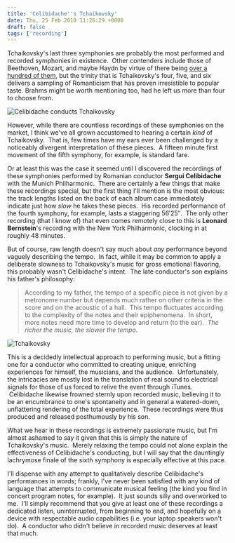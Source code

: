 ```yaml
---
title: 'Celibidache''s Tchaikovsky'
date: Thu, 25 Feb 2010 11:26:29 +0000
draft: false
tags: ['recording']
---
```


Tchaikovsky's last three symphonies are probably the most performed and recorded symphonies in existence.  Other contenders include those of Beethoven, Mozart, and maybe Haydn by virtue of there being [over a hundred of them](http://en.wikipedia.org/wiki/List_of_symphonies_by_Joseph_Haydn "List of Haydn symphonies"), but the trinity that is Tchaikovsky's four, five, and six delivers a sampling of Romanticism that has proven irresistible to popular taste. Brahms might be worth mentioning too, had he left us more than four to choose from.

![Celibidache conducts Tchaikovsky](https://alexchao-blog-media.s3.amazonaws.com/2021/07/0634f-celibidache-tchaikovsky.jpg "Celibidache conducts Tchaikovsky")

However, while there are countless recordings of these symphonies on the market, I think we've all grown accustomed to hearing a certain _kind_ of Tchaikovsky.  That is, few times have my ears ever been challenged by a noticeably divergent interpretation of these pieces.  A fifteen minute first movement of the fifth symphony, for example, is standard fare.

Or at least this was the case it seemed until I discovered the recordings of these symphonies performed by Romanian conductor **Sergui Celibidache** with the Munich Philharmonic.  There are certainly a few things that make these recordings special, but the first thing I'll mention is the most obvious: the track lengths listed on the back of each album case immediately indicate just how _slow_ he takes these pieces.  His recorded performance of the fourth symphony, for example, lasts a staggering 56′25″.  The only other recording (that I know of) that even comes remotely close to this is **Leonard Bernstein**'s recording with the New York Philharmonic, clocking in at roughly 48 minutes.

But of course, raw length doesn't say much about _any_ performance beyond vaguely describing the tempo.  In fact, while it may be common to apply a deliberate slowness to Tchaikovsky's music for gross emotional flavoring, this probably wasn't Celibidache's intent.  The late conductor's son explains his father's philosophy:

> According to my father, the tempo of a specific piece is not given by a metronome number but depends much rather on other criteria in the score and on the acoustic of a hall.  This tempo fluctuates according to the complexity of the notes and their epiphenomena.  In short, more notes need more time to develop and return (to the ear).  _The richer the music, the slower the tempo_.

![Tchaikovsky](http://alexchao.com/wp-content/uploads/2010/02/tchaikovsky-1.jpg "Tchaikovsky")

This is a decidedly intellectual approach to performing music, but a fitting one for a conductor who committed to creating unique, enriching experiences for himself, the musicians, and the audience.  Unfortunately, the intricacies are mostly lost in the translation of real sound to electrical signals for those of us forced to relive the event through iTunes.  Celibidache likewise frowned sternly upon recorded music, believing it to be an encumbrance to one's spontaneity and in general a watered-down, unflattering rendering of the total experience.  These recordings were thus produced and released posthumously by his son.

What we hear in these recordings is extremely passionate music, but I'm almost ashamed to say it given that this is simply the nature of Tchaikovsky's music.  Merely relaxing the tempo could not alone explain the effectiveness of Celibidache's conducting, but I will say that the dauntingly lachrymose finale of the sixth symphony is especially effective at this pace.

I'll dispense with any attempt to qualitatively describe Celibidache's performances in words; frankly, I've never been satisfied with any kind of language that attempts to communicate musical feeling (the kind you find in concert program notes, for example).  It just sounds silly and overworked to me.  I'll simply recommend that you give at least one of these recordings a dedicated listen, uninterrupted, from beginning to end, and hopefully on a device with respectable audio capabilities (i.e. your laptop speakers won't do).  A conductor who didn't believe in recorded music deserves at least that much.
